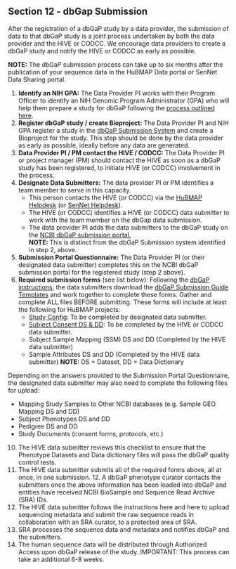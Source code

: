 ## Section 12 - dbGap Submission

After the registration of a dbGaP study by a data provider, the submission of data to that dbGaP study is a joint process undertaken by both the data provider and the HIVE or CODCC. We encourage data providers to create a dbGaP study and notify the HIVE or CODCC as early as possible. 

**NOTE:** The dbGaP submission process can take up to six months after the publication of your sequence data in the HuBMAP Data portal or SenNet Data Sharing portal. 

1. **Identify an NIH GPA:** The Data Provider PI works with their Program Officer to identify an NIH Genomic Program Administrator (GPA) who will help them prepare a study for dbGaP following the [process outlined here](https://sharing.nih.gov/genomic-data-sharing-policy/submitting-genomic-data/how-to-register-and-submit-a-study-in-dbgap). 
2. **Register dbGaP study / create Bioproject:** The Data Provider PI and NIH GPA register a study in the [dbGaP Submission System](https://dbgap.ncbi.nlm.nih.gov/dbgap/ss/dbgapss.cgi?login) and create a Bioproject for the study. This step should be done by the data provider as early as possible, ideally before any data are generated. 
3. **Data Provider PI / PM contact the HIVE / CODCC:** The Data Provider PI or project manager (PM) should contact the HIVE as soon as a dbGaP study has been registered, to initiate HIVE (or CODCC) involvement in the process. 
4. **Designate Data Submitters:** The data provider PI or PM identifies a team member to serve in this capacity.
   - This person contacts the HIVE (or CODCC) via the <a href="mailto:help@hubmapconsortium.org">HuBMAP Helpdesk</a> (or <a href="mailto:help@sennetconsortium.org">SenNet Helpdesk</a>).
   - The HIVE (or CODCC) identifies a HIVE (or CODCC) data submitter to work with the team member on the dbGap data submission.
   - The data provider PI adds the data submitters to the dbGaP study on the <a href="https://submit.ncbi.nlm.nih.gov/dbgap/">NCBI dbGaP submission portal.</a>
    <br><strong>NOTE: </strong>This is distinct from the dbGaP Submission system identified in step 2, above.
5. **Submission Portal Questionnaire:** The Data Provider PI (or their designated data submitter) completes this on the NCBI dbGaP submission portal for the registered study (step 2 above).
6. **Required submission forms** (see list below): Following the <a href="https://www.ncbi.nlm.nih.gov/gap/docs/submissionguide/#astart">dbGaP instructions</a>, the data submitters download the <a href=" https://ftp.ncbi.nlm.nih.gov/dbgap/dbGaP_Submission_Guide_Templates/">dbGaP Submission Guide Templates</a> 
and work together to complete these forms. Gather and complete ALL files BEFORE submitting. 
These forms will include at least the following for HuBMAP projects: 
    - <a href=" https://www.ncbi.nlm.nih.gov/gap/docs/submissionguide/#aconfig">Study Config</a>: To be completed by designated data submitter.
    - <a href=" https://www.ncbi.nlm.nih.gov/gap/docs/submissionguide/#asc">Subject Consent DS & DD</a>: To be completed by the HIVE or CODCC data submitter.
    - Subject Sample Mapping (SSM) DS and DD (Completed by the HIVE data submitter)
    - Sample Attributes DS and DD (Completed by the HIVE data submitter) 
    **NOTE:** DS = Dataset, DD = Data Dictionary 

Depending on the answers provided to the Submission Portal Questionnaire, the designated data submitter may also need to complete the following files for upload: 
  - Mapping Study Samples to Other NCBI databases (e.g. Sample GEO Mapping DS and DD)
  - Subject Phenotypes DS and DD
  - Pedigree DS and DD
  - Study Documents (consent forms, protocols, etc.) 
    
10. The HIVE data submitter reviews this checklist to ensure that the Phenotype Datasets and Data dictionary files will pass the dbGaP quality control tests. 
11. The HIVE data submitter submits all of the required forms above, all at once, in one submission. 12. A dbGaP phenotype curator contacts the submitters once the above information has been loaded into dbGaP and entities have received NCBI BioSample and Sequence Read Archive (SRA) IDs. 
13. The HIVE data submitter follows the instructions here and here to upload sequencing metadata and submit the raw sequence reads in collaboration with an SRA curator, to a protected area of SRA. 
14. SRA processes the sequence data and metadata and notifies dbGaP and the submitters. 
15. The human sequence data will be distributed through Authorized Access upon dbGaP release of the study. IMPORTANT: This process can take an additional 6-8 weeks.
